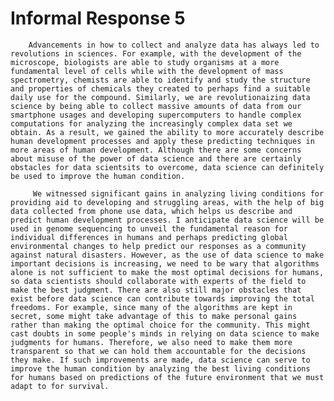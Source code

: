 # Informal Response 5

        Advancements in how to collect and analyze data has always led to revolutions in sciences. For example, with the development of the microscope, biologists are able to study organisms at a more fundamental level of cells while with the development of mass spectrometry, chemists are able to identify and study the structure and properties of chemicals they created to perhaps find a suitable daily use for the compound. Similarly, we are revolutionaizing data science by being able to collect massive amounts of data from our smartphone usages and developing supercomputers to handle complex computations for analyzing the increasingly complex data set we obtain. As a result, we gained the ability to more accurately describe human development processes and apply these predicting techniques in more areas of human development. Although there are some concerns about misuse of the power of data science and there are certainly obstacles for data scientsits to overcome, data science can definitely be used to improve the human condition. 
        
         We witnessed significant gains in analyzing living conditions for providing aid to developing and struggling areas, with the help of big data collected from phone use data, which helps us describe and predict human development processes. I anticipate data science will be used in genome sequencing to unveil the fundamental reason for individual differences in humans and perhaps predicting global environmental changes to help predict our responses as a community against natural disasters. However, as the use of data science to make important decisions is increasing, we need to be wary that algorithms alone is not sufficient to make the most optimal decisions for humans, so data scientists should collaborate with experts of the field to make the best judgment. There are also still major obstacles that exist before data science can contribute towards improving the total freedoms. For example, since many of the algorithms are kept in secret, some might take advantage of this to make personal gains rather than making the optimal choice for the community. This might cast doubts in some people's minds in relying on data science to make judgments for humans. Therefore, we also need to make them more transparent so that we can hold them accountable for the decisions they make. If such improvements are made, data science can serve to improve the human condition by analyzing the best living conditions for humans based on predictions of the future environment that we must adapt to for survival. 

